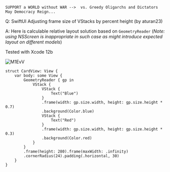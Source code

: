 ```
SUPPORT a WORLD without WAR -->  vs. Greedy Oligarchs and Dictators
May Democracy Reign... 
```

Q: SwiftUI Adjusting frame size of VStacks by percent height (by aturan23)

A: Here is calculable relative layout solution based on `GeometryReader` (*Note: using NSScreen is inappropriate in such case as might introduce expected layout on different models*)

Tested with Xcode 12b

![M1EvV](https://user-images.githubusercontent.com/62171579/166146022-1b046234-8a13-4761-8a62-58f5ecd12eb5.png)

```
struct CardView: View {
    var body: some View {
        GeometryReader { gp in
            VStack {
                VStack {
                    Text("Blue")
                }
                .frame(width: gp.size.width, height: gp.size.height * 0.7)
                .background(Color.blue)
                VStack {
                    Text("Red")
                }
                .frame(width: gp.size.width, height: gp.size.height * 0.3)
                .background(Color.red)
            }
        }
        .frame(height: 280).frame(maxWidth: .infinity)
        .cornerRadius(24).padding(.horizontal, 30)
    }
}
```

